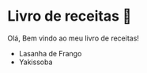 # Livro de receitas :page_with_curl:

Olá, Bem vindo ao meu livro de receitas!

- Lasanha de Frango
- Yakissoba